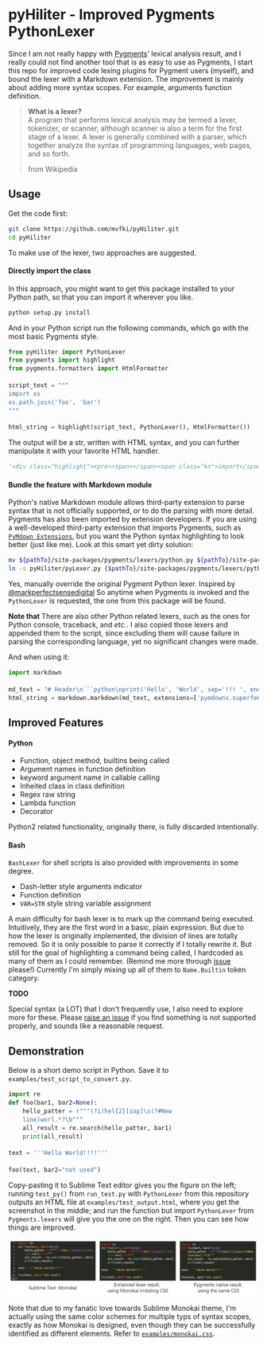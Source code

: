 # pyHiliter - Improved Pygments PythonLexer

Since I am not really happy with [Pygments](https://pygments.org/)' lexical analysis result, and I really could not find another tool that is as easy to use as Pygments, I start this repo for improved code lexing plugins for Pygment users (myself), and bound the lexer with a Markdown extension. The improvement is mainly about adding more syntax scopes. For example, arguments function definition.  

> **What is a lexer?**  
> A program that performs lexical analysis may be termed a lexer, tokenizer, or scanner, although scanner is also a term for the first stage of a lexer. A lexer is generally combined with a parser, which together analyze the syntax of programming languages, web pages, and so forth. 
> 
> from Wikipedia

## Usage

Get the code first:  

```sh
git clone https://github.com/mvfki/pyHiliter.git
cd pyHiliter
```

To make use of the lexer, two approaches are suggested.  

#### Directly import the class

In this approach, you might want to get this package installed to your Python path, so that you can import it wherever you like.  

```sh
python setup.py install
```

And in your Python script run the following commands, which go with the most basic Pygments style.  

```python
from pyHiliter import PythonLexer
from pygments import highlight
from pygments.formatters import HtmlFormatter

script_text = """
import os
os.path.join('foo', 'bar')
"""

html_string = highlight(script_text, PythonLexer(), HtmlFormatter())
```

The output will be a str, written with HTML syntax, and you can further manipulate it with your favorite HTML handler.  

```python
'<div class="highlight"><pre><span></span><span class="kn">import</span> <span class="nn">os</span>\n<span class="n">os</span><span class="p">.</span><span class="n">path</span><span class="p">.</span><span class="nfc">join</span><span class="p">(</span><span class="s1">&#39;foo&#39;</span><span class="p">,</span> <span class="s1">&#39;bar&#39;</span><span class="p">)</span>\n</pre></div>\n'
```

#### Bundle the feature with Markdown module

Python's native Markdown module allows third-party extension to parse syntax that is not officially supported, or to do the parsing with more detail. Pygments has also been imported by extension developers. If you are using a well-developed third-party extension that imports Pygments, such as [`PyMdown Extensions`](https://facelessuser.github.io/pymdown-extensions/), but you want the Python syntax highlighting to look better (just like me). Look at this smart yet dirty solution:  

```sh
mv ${pathTo}/site-packages/pygments/lexers/python.py ${pathTo}/site-packages/pygments/lexers/python.py.old
ln -s pyHiliter/pyLexer.py {$pathTo}/site-packages/pygments/lexers/python.py
```

Yes, manually override the original Pygment Python lexer. Inspired by [@markperfectsensedigital](https://github.com/markperfectsensedigital/custom_lexers) So anytime when Pygments is invoked and the `PythonLexer` is requested, the one from this package will be found.  

**Note that** There are also other Python related lexers, such as the ones for Python console, traceback, and *etc.*. I also copied those lexers and appended them to the script, since excluding them will cause failure in parsing the corresponding language, yet no significant changes were made.  

And when using it:

```python
import markdown

md_text = "# Header\n```python\nprint('Hello', 'World', sep='!!! ', end='!!!!!!')\n```"
html_string = markdown.markdown(md_text, extensions=['pymdownx.superfences'])
```

## Improved Features

#### Python

- Function, object method, builtins being called
- Argument names in function definition
- keyword argument name in callable calling
- Inheited class in class definition
- Regex raw string
- Lambda function
- Decorator

Python2 related functionality, originally there, is fully discarded intentionally.  

#### Bash

`BashLexer` for shell scripts is also provided with improvements in some degree.  

- Dash-letter style arguments indicator
- Function definition
- `VAR=STR` style string variable assignment

A main difficulty for bash lexer is to mark up the command being executed. Intuitively, they are the first word in a basic, plain expression. But due to how the lexer is originally implemented, the division of lines are totally removed. So it is only possible to parse it correctly if I totally rewrite it. But still for the goal of highlighting a command being called, I hardcoded as many of them as I could remember. (Remind me more through [issue](https://github.com/mvfki/pyHiliter/issues/new) please!) Currently I'm simply mixing up all of them to `Name.Builtin` token category.  

**TODO**

Special syntax (a LOT) that I don't frequently use, I also need to explore more for these. Please [raise an issue](https://github.com/mvfki/pyHiliter/issues/new) if you find something is not supported properly, and sounds like a reasonable request.  

## Demonstration 

Below is a short demo script in Python. Save it to `examples/test_script_to_convert.py`.  

```python
import re
def foo(bar1, bar2=None):
    hello_patter = r"""(?i)hel{2}[iop]\s(?#New
    line)worl.*?\b"""
    all_result = re.search(hello_patter, bar1)
    print(all_result)

text = '''Hello World!!!!'''

foo(text, bar2="not used")
```

Copy-pasting it to Sublime Text editor gives you the figure on the left; running `test_py()` from `run_test.py` with `PythonLexer` from this repository outputs an HTML file at `examples/test_output.html`, where you get the screenshot in the middle; and run the function but import `PythonLexer` from `Pygments.lexers` will give you the one on the right. Then you can see how things are improved.  

![Results](examples/python_results.png)  

Note that due to my fanatic love towards Sublime Monokai theme, I'm actually using the same color schemes for multiple typs of syntax scopes, exactly as how Monokai is designed, even though they can be successfully identified as different elements. Refer to [`examples/monokai.css`](examples/monokai.css).   

